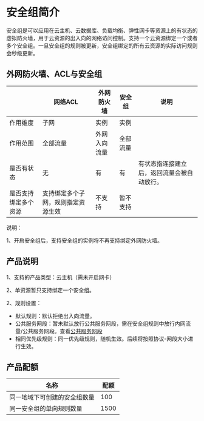# 安全组简介

安全组是可以应用在云主机、云数据库、负载均衡、弹性网卡等资源上的有状态的虚拟防火墙，用于云资源的出入向的网络访问控制。支持一个云资源绑定一个或者多个安全组。一旦安全组的规则被更新，安全组绑定的所有云资源的实际访问规则会秒级更新。


## 外网防火墙、ACL与安全组

||网络ACL|外网防火墙|安全组|说明|
|---|---|---|---|---|
|作用维度|子网|实例|实例||
|作用范围|全部流量|外网入向流量|全部流量|
|是否有状态|无|有|有|有状态指连接建立后，返回流量会被自动放行。|
|是否支持绑定多个资源|支持绑定多个子网，规则指定资源生效|不支持|暂不支持|

说明：

1、开启安全组后，支持安全组的实例将不再支持绑定外网防火墙。

## 产品说明

1、支持的产品类型：云主机（需未开启网卡）

2、单资源暂只支持绑定一个安全组。

2、规则设置：

- 默认规则：默认拒绝出入向流量。
- 公共服务网段：暂未默认放行公共服务网段，需在安全组规则中放行内网流量/公共服务网段。查看[公共服务网段](https://docs.ucloud.cn/vpc/limit)
- 相同优先级规则：同一优先级规则，随机生效。后续将按照协议-网段大小进行生效。


## 产品配额

|名称|配额|
|---|---|
|同一地域下可创建的安全组数量|100|
|同一安全组的单向规则数量|1500|









